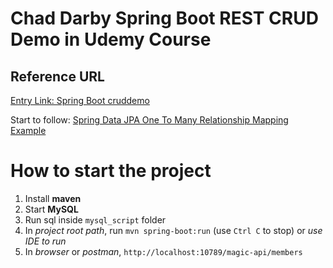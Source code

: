# Chad Darby Spring Boot REST CRUD Demo in Udemy Course 

## Reference URL

[Entry Link: Spring Boot cruddemo](https://www.udemy.com/course/spring-hibernate-tutorial/learn/lecture/12940900#overview)

Start to follow: [Spring Data JPA One To Many Relationship Mapping Example](https://attacomsian.com/blog/spring-data-jpa-one-to-many-mapping)


# How to start the project

1. Install **maven**
2. Start **MySQL**
3. Run sql inside ```mysql_script``` folder
4. In *project root path*, run ```mvn spring-boot:run``` (use ```Ctrl C``` to stop) or *use IDE to run*
5. In *browser* or *postman*, ```http://localhost:10789/magic-api/members```